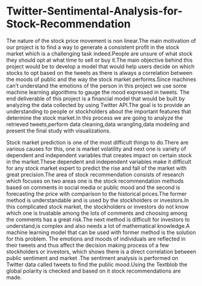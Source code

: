 # Twitter-Sentimental-Analysis-for-Stock-Recommendation

The nature of the stock price movement is non linear.The main motivation of our project is to find a way to generate a consistent profit in the stock market which is a challenging task indeed.People are unsure of what stock they should opt at what time to sell or buy it.The main objective behind this project would be to develop a model that would help users decide on which stocks to opt based on the tweets as there is always a correlation between the moods of public and the way the stock market performs.Since machines can’t understand the emotions of the person in this project we use some machine learning algorithms to gauge the mood expressed in tweets. The end deliverable of this project is a financial model that would be built by analyzing the data collected by using Twitter API.The goal is to provide an understanding to people or stockholders about the important features that determine the stock market.In this process we are going to analyze the retrieved tweets,perform data cleaning,data wrangling,data modeling and present the final study with visualizations.

Stock market prediction is one of the most difficult things to do.There are various causes for this, one is market volatility and next one is variety of dependent and independent variables that creates impact on certain stock in the market.These dependent and independent variables make it difficult for any stock market expert to predict the rise and fall of the market with great precision.The area of stock recommendation consists of research which focuses on two areas one is the stock recommendation methods based on comments in social media or public mood and the second is forecasting the price with comparison to the historical prices.The former method is understandable and is used by the stockholders or investors.In this complicated stock market, the stockholders or investors do not know which one is trustable among the lots of comments and choosing among the comments has a great risk.The next method is difficult for investors to understand,is complex and also needs a lot of mathematical knowledge.A machine learning model that can be used with former method is the solution for this problem. The emotions and moods of individuals are reflected in their tweets and thus affect the decision making process of a few stockholders or investors, which shows there is a direct correlation between public sentiment and market .The sentiment analysis is performed on Twitter data called tweets to find the public mood.Using the Textblob the global polarity is checked and based on it stock recommendations are made.
